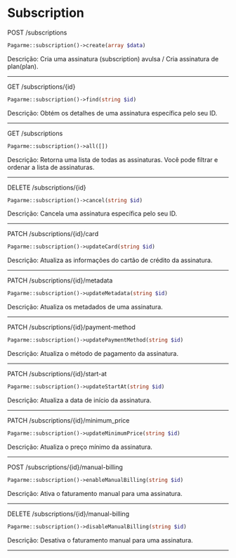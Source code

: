 # Subscription

POST /subscriptions

```php
Pagarme::subscription()->create(array $data)
```

Descrição: Cria uma assinatura (subscription)  avulsa / Cria assinatura de plan(plan).

---
GET /subscriptions/{id}

```php
Pagarme::subscription()->find(string $id)
```

Descrição: Obtém os detalhes de uma assinatura específica pelo seu ID.

---

GET /subscriptions

```php
Pagarme::subscription()->all([])
```

Descrição: Retorna uma lista de todas as assinaturas. Você pode filtrar e ordenar a lista de assinaturas.

---

DELETE /subscriptions/{id}

```php
Pagarme::subscription()->cancel(string $id)
```

Descrição: Cancela uma assinatura específica pelo seu ID.

---

PATCH /subscriptions/{id}/card

```php
Pagarme::subscription()->updateCard(string $id)
```

Descrição: Atualiza as informações do cartão de crédito da assinatura.

---

PATCH /subscriptions/{id}/metadata

```php
Pagarme::subscription()->updateMetadata(string $id)
```

Descrição: Atualiza os metadados de uma assinatura.

---

PATCH /subscriptions/{id}/payment-method

```php
Pagarme::subscription()->updatePaymentMethod(string $id)
```

Descrição: Atualiza o método de pagamento da assinatura.

---

PATCH /subscriptions/{id}/start-at

```php
Pagarme::subscription()->updateStartAt(string $id)
```

Descrição: Atualiza a data de início da assinatura.

---

PATCH /subscriptions/{id}/minimum_price

```php
Pagarme::subscription()->updateMinimumPrice(string $id)
```

Descrição: Atualiza o preço mínimo da assinatura.

---

POST /subscriptions/{id}/manual-billing

```php
Pagarme::subscription()->enableManualBilling(string $id)
```

Descrição: Ativa o faturamento manual para uma assinatura.

---

DELETE /subscriptions/{id}/manual-billing

```php
Pagarme::subscription()->disableManualBilling(string $id)
```

Descrição: Desativa o faturamento manual para uma assinatura.

---
